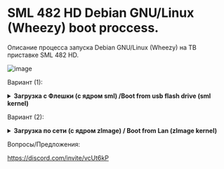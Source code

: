 # SML 482 HD Debian GNU/Linux (Wheezy) boot proccess.

Описание процесса запуска Debian GNU/Linux (Wheezy) на ТВ приставке SML 482 HD.

![image](https://github.com/sw3nlab/sml482hd/blob/master/2010-01-01-043528_720x576_scrot.png)

Вариант (1):

<details>

  <summary> <b> Загрузка с Флешки (с ядром sml) /Boot from usb flash drive (sml kernel)</b> </summary>
  
  
  ##### 0) Разметка флешки 4Gb 
 - размечать удобнее утилитой `gparter`
 - для быстродейтвия системы (операции чтение/запись) лучше подходят флеш накопители 10 класса
  
  ```php
  [===== Primary =====|===================Extended==================]
  [===================|=============================================]
  [=====50Mb FAT16====|================ 3.95Gb (EXT2) ==============] 
  [=======[sml]=======|================== [rootfs] =================]
  ```
  
  ##### 1) Сборка файловой системы 
```bash
  sudo apt-get install binfmt-support qemu qemu-user-static debootstrap bzip2
  sudo debootstrap --arch=mipsel --no-check-gpg wheezy rootfs http://archive.debian.org/debian/
  ```
  
  
 ##### 2) монтирование файловой системы, установка пароля, установка ssh и иксов 
  ```bash
sudo mount -t proc proc rootfs/proc
sudo mount -t sysfs sysfs rootfs/sys
sudo mount -o bind /dev rootfs/dev
sudo mount --bind /dev/pts/ rootfs/dev/pts/
sudo cp /usr/bin/qemu-mipsel-static rootfs/usr/bin/
sudo chroot rootfs /bin/bash
  
root@debian# passwd root
root@debian# apt-get update 
root@debian# apt-get install openssh-server
root@debian# apt-get install xorg lxde-core lightdm
.......
  ```
  
> копируем ядро `sml` на флешку в главный раздел primary (50Mb fat16), 
  а файловую систему `rootfs` в расширеный раздел (3.95Gb ext2) !
  
  Подключаемся к приставке по UART (останавливаем загрузку CTRL+I) и меняем директивы бутлоадера CFE на:
  ```php
  CFE> setenv -p STARTUP "show_logo; cls; sleep 3000; boot -z -elf usbdisk0:sml"
  CFE> reboot
  ```

##### перезагружаем приставку

</details>


Вариант (2):
<details>
  <summary> <b> Загрузка по сети (с ядром zImage) / Boot from Lan (zImage kernel) </b> </summary>

### Необходимые шаги:
- **(0)** Собрать файловую систему (rootfs) и зарузить вместе с ядром (zImage) на хост (192.168.2.1)
- **(1)** Поднять и настроить TFTP сервер и NFS сервер на Linux хосте или роутере (Для примера: 192.168.2.1).
- **(2)** Настроить загрузчик SML482HD (CFE) на загрузку ядра и файловой системы с хоста.

**(0)**
Cборка файловой системы `rootfs`
Собираем от root'a командой: 
> sudo debootstrap --arch=mipsel --no-check-gpg rootfs http://archive.debian.org/debian/

Собраную фс пакуем:
> sudo tar -cvzf wheezy-roofs.tar.gz rootfs

Загружаем и распаковываем на NFS сервере (192.168.2.1)
> tar -xvzf wheezy-rootfs.tar.gz

**(1)** Установка и настройка NFS сервера:
```php
opkg update
opkg install nfs-kernel-server
vi /etc/exports
/nfs/smart_nfs/ *(rw,insecure,no_root_squash,subtree_check)
/etc/init.d/nfs start
```
проверить работоспособность NFS можно примонтировав свежезалитую rootfs к себе: 
>mount -t nfs 192.168.2.1:/nfs/wheezy-rootfs/ /home


**(1.1)** Настройки TFTP сервера для роутера на базе OpenWRT/LEDE:

https://github.com/alghanmi/openwrt_netgear-wndr3700/wiki/TFTP-Server-on-Your-OpenWRT-Router

```php
uci set dhcp.@dnsmasq[0].enable_tftp=1
uci set dhcp.@dnsmasq[0].tftp_root=/mnt/storage/tftp
uci set dhcp.@dnsmasq[0].dhcp_boot=pxelinux.0
#Commit changes
uci commit dhcp
#Restart Dnsmasq
/etc/init.d/dnsmasq restart
```


**(2)** Подключаемся к UART приставки и останавливаем загрузку:
`CTRL+i`
Проверяем переменную окружения `STARTUP` .

`CFE> printenv`

Заменяем старое значение: 

`show_logo;cls;boot -z -elf nandflash0.kernel:||boot -z -elf nandflash0.backup_kernel:||boot -z -elf flash0.ro_kernel:||boot -z -elf 192.168.2.1:zImage` 


на загрузку из сети:
```php
CFE>setenv -p STARTUP "show_logo;cls;boot -z -elf 192.168.2.1:zImage"
```
> !!! функция show_logo необходима для дальнейшей инициализации графики без неё не стартанут иксы ;(

Перезагружаем SML:
```php
CFE>reboot
```
Видим лог загрузки ядра... если не видим значит стоит проверить настройки TFTP сервера на хосте.

После загрузки ядра следует выбрать , загрузку файловой системы из NFS нажав 1
и указать адрес сервера и путь к файловой системе
```php
NFS SERVER IP:192.168.2.1
NFS PATH:/nfs/wheezy-rootfs/
y/N: y
```
Если загрузка прошла успешно, но всё зависло без приглашения на ввод пароля, то в собраной файловой системе 
следует внести изменения в файл `/etc/inittab`
Заменить следующую строку:
```php
# The default runlevel.
id:2:initdefault:
```
На:
```php
# The default runlevel.
id:1:initdefault:
```
После ребута система загрузится в однопользовательском режиме.
После этого можно стартовать иксы, ssh и загружать `prboom`

```php
screen -q
startx
ctrl+a+d
/etc/init.d/ssh start
```
и
```php
apt-get update
apt-get install prboom
```

![image](https://github.com/sw3nlab/sml482hd/blob/master/cpuinfo.jpg)
![image](https://github.com/sw3nlab/sml482hd/blob/master/freedoom.jpg)
  
</details>


Вопросы/Предложения:

https://discord.com/invite/vcUt6kP
